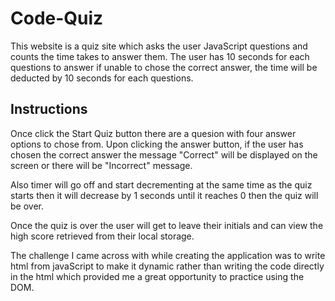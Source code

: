# Code-Quiz
This website is a quiz site which asks the user JavaScript questions and counts the time takes to answer them. 
The user has 10 seconds for each questions to answer if unable to chose the correct answer, the time will be deducted by 10 seconds for each questions.

## Instructions
Once click the Start Quiz button there are a quesion with four answer options to chose from. Upon clicking the answer button, if the user has chosen the correct answer the message "Correct" will be displayed on the screen or there will be "Incorrect" message.

Also timer will go off and start decrementing at the same time as the quiz starts then it will decrease by 1 seconds until it reaches 0 then the quiz will be over.

Once the quiz is over the user will get to leave their initials and can view the high score retrieved from their local storage.

The challenge I came across with while creating the application was to write html from javaScript to make it dynamic rather than writing the code directly in the html which provided me a great opportunity to practice using the DOM.



